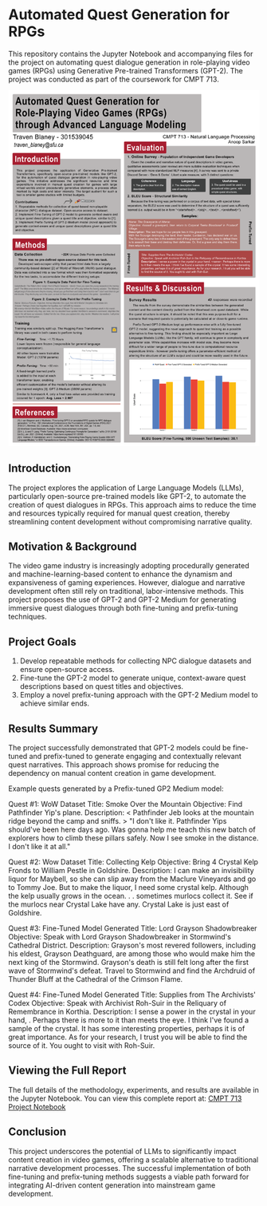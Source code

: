 # Automated Quest Generation for RPGs

This repository contains the Jupyter Notebook and accompanying files for the project on automating quest dialogue generation in role-playing video games (RPGs) using Generative Pre-trained Transformers (GPT-2). The project was conducted as part of the coursework for CMPT 713.

<img src="imgs/poster.png" alt="Poster presented at SFU">

## Introduction

The project explores the application of Large Language Models (LLMs), particularly open-source pre-trained models like GPT-2, to automate the creation of quest dialogues in RPGs. This approach aims to reduce the time and resources typically required for manual quest creation, thereby streamlining content development without compromising narrative quality.

## Motivation & Background

The video game industry is increasingly adopting procedurally generated and machine-learning-based content to enhance the dynamism and expansiveness of gaming experiences. However, dialogue and narrative development often still rely on traditional, labor-intensive methods. This project proposes the use of GPT-2 and GPT-2 Medium for generating immersive quest dialogues through both fine-tuning and prefix-tuning techniques.

## Project Goals

1. Develop repeatable methods for collecting NPC dialogue datasets and ensure open-source access.
2. Fine-tune the GPT-2 model to generate unique, context-aware quest descriptions based on quest titles and objectives.
3. Employ a novel prefix-tuning approach with the GPT-2 Medium model to achieve similar ends.

## Results Summary

The project successfully demonstrated that GPT-2 models could be fine-tuned and prefix-tuned to generate engaging and contextually relevant quest narratives. This approach shows promise for reducing the dependency on manual content creation in game development.

Example quests generated by a Prefix-tuned GP2 Medium model:

Quest #1: WoW Dataset Title: Smoke Over the Mountain
Objective: Find Pathfinder Yip's plane. Description: < Pathfinder Jeb looks at the mountain ridge beyond the camp and sniffs. > "I don't like it. Pathfinder Yips should've been here days ago. Was gonna help me teach this new batch of explorers how to climb these pillars safely. Now I see smoke in the distance. I don't like it at all."

Quest #2: Wow Dataset Title: Collecting Kelp Objective: Bring 4 Crystal Kelp Fronds to William Pestle in Goldshire. Description: I can make an invisibility liquor for Maybell, so she can slip away from the Maclure Vineyards and go to Tommy Joe. But to make the liquor, I need some crystal kelp. Although the kelp usually grows in the ocean. . . sometimes murlocs collect it. See if the murlocs near Crystal Lake have any. Crystal Lake is just east of Goldshire.

Quest #3: Fine-Tuned Model Generated Title: Lord Grayson Shadowbreaker Objective: Speak with Lord Grayson Shadowbreaker in Stormwind's Cathedral District.
Description: Grayson's most revered followers, including his eldest, Grayson Deathguard, are among those who would make him the next king of the Stormwind. Grayson's death is still felt long after the first wave of Stormwind's defeat. Travel to Stormwind and find the Archdruid of Thunder Bluff at the Cathedral of the Crimson Flame.

Quest #4: Fine-Tuned Model Generated Title: Supplies from The Archivists' Codex Objective: Speak with Archivist Roh-Suir in the Reliquary of Remembrance in Korthia.
Description: I sense a power in the crystal in your hand, . Perhaps there is more to it than meets the eye. I think I've found a sample of the crystal. It has some interesting properties, perhaps it is of great importance. As for your research, I trust you will be able to find the source of it. You ought to visit with Roh-Suir.

## Viewing the Full Report

The full details of the methodology, experiments, and results are available in the Jupyter Notebook. You can view this complete report at:
[CMPT 713 Project Notebook](answer/cmpt713_tcb5_proj.ipynb)

## Conclusion

This project underscores the potential of LLMs to significantly impact content creation in video games, offering a scalable alternative to traditional narrative development processes. The successful implementation of both fine-tuning and prefix-tuning methods suggests a viable path forward for integrating AI-driven content generation into mainstream game development.

